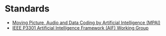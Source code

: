 # Standards
* [Moving Picture, Audio and Data Coding by Artificial Intelligence (MPAI)](https://mpai.community/)
* [IEEE P3301 Artificial Intelligence Framework (AIF) Working Group](https://sagroups.ieee.org/aifwg/)

